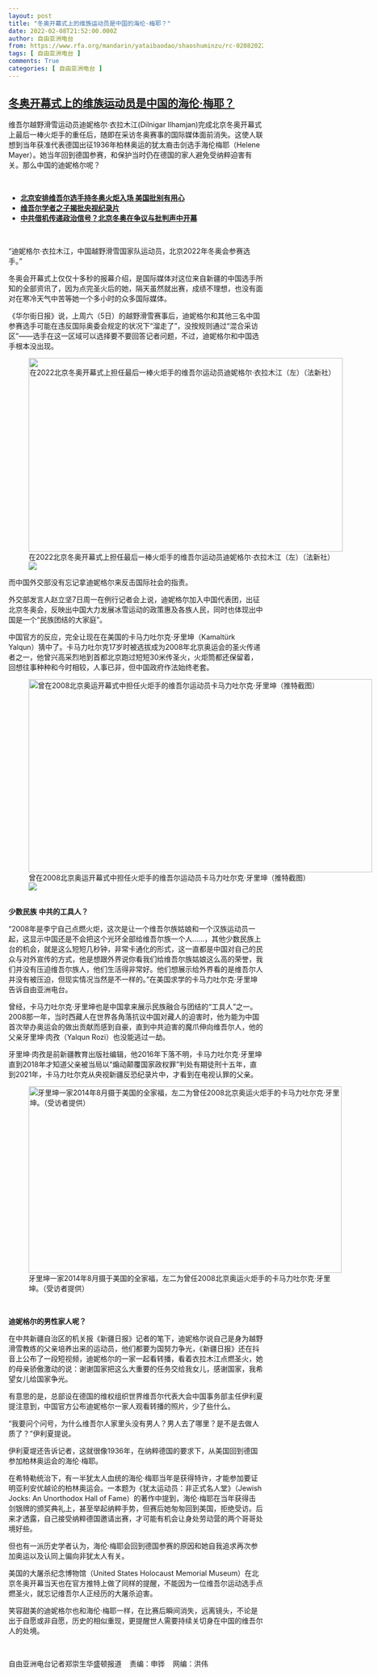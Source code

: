 ```yaml
---
layout: post
title: "冬奥开幕式上的维族运动员是中国的海伦·梅耶？"
date: 2022-02-08T21:52:00.000Z
author: 自由亚洲电台
from: https://www.rfa.org/mandarin/yataibaodao/shaoshuminzu/rc-02082022105210.html
tags: [ 自由亚洲电台 ]
comments: True
categories: [ 自由亚洲电台 ]
---
```

<!--1644357120000-->
[冬奥开幕式上的维族运动员是中国的海伦·梅耶？](https://www.rfa.org/mandarin/yataibaodao/shaoshuminzu/rc-02082022105210.html)
------

<div>
<p>维吾尔越野滑雪运动员迪妮格尔·衣拉木江(Dilnigar Ilhamjan)完成北京冬奥开幕式上最后一棒火炬手的重任后，随即在采访冬奥赛事的国际媒体面前消失。这使人联想到当年获准代表德国出征1936年柏林奥运的犹太裔击剑选手海伦梅耶（Helene Mayer）。她当年回到德国参赛，和保护当时仍在德国的家人避免受纳粹迫害有关。那么中国的迪妮格尔呢？</p><p><br/></p><ul><li><a href="https://www.rfa.org/mandarin/Xinwen/7-02062022141253.html"><strong>北京安排维吾尔选手持冬奥火炬入场 美国批别有用心</strong></a></li><li><a href="https://www.rfa.org/mandarin/yataibaodao/shaoshuminzu/hc-04072021132836.html"><strong>维吾尔学者之子揭批央视纪录片</strong></a></li><li><strong><a href="https://www.rfa.org/mandarin/yataibaodao/zhengzhi/rc-02042022143225.html">中共借机传递政治信号？北京冬奥在争议与批判声中开幕</a></strong></li></ul><p><br/></p><p>“迪妮格尔·衣拉木江，中国越野滑雪国家队运动员，北京2022年冬奥会参赛选手。”</p><p>冬奥会开幕式上仅仅十多秒的报幕介绍，是国际媒体对这位来自新疆的中国选手所知的全部资讯了，因为点完圣火后的她，隔天虽然就出赛，成绩不理想，也没有面对在寒冷天气中苦等她一个多小时的众多国际媒体。</p><p>《华尔街日报》说，上周六（5日）的越野滑雪赛事后，迪妮格尔和其他三名中国参赛选手可能在违反国际奥委会规定的状况下“溜走了”，没按规则通过“混合采访区”——选手在这一区域可以选择要不要回答记者问题，不过，迪妮格尔和中国选手根本没出现。</p><p><figure class="image-richtext image-inline captioned" style="width:622px;"><img alt="在2022北京冬奥开幕式上担任最后一棒火炬手的维吾尔运动员迪妮格尔·衣拉木江（左）（法新社）" height="383" src="https://www.rfa.org/mandarin/yataibaodao/shaoshuminzu/rc-02082022105210.html/rc0208c.jpg/@@images/9623eba4-54c9-48cc-b4c8-336fc4771600.png" title="rc0208c.jpg" width="622"/><figcaption class="image-caption">在2022北京冬奥开幕式上担任最后一棒火炬手的维吾尔运动员迪妮格尔·衣拉木江（左）（法新社）</figcaption><small></small><div id="zoomattribute"><a data-caption="在2022北京冬奥开幕式上担任最后一棒火炬手的维吾尔运动员迪妮格尔·衣拉木江（左）（法新社）" data-fancybox="" href="https://www.rfa.org/mandarin/yataibaodao/shaoshuminzu/rc-02082022105210.html/rc0208c.jpg" id="single_image" title="在2022北京冬奥开幕式上担任最后一棒火炬手的维吾尔运动员迪妮格尔·衣拉木江（左）（法新社）"><img src="/++plone++rfa-resources/img/icon-zoom.png"/></a></div></figure></p><p>而中国外交部没有忘记拿迪妮格尔来反击国际社会的指责。</p><p>外交部发言人赵立坚7日周一在例行记者会上说，迪妮格尔加入中国代表团，出征北京冬奥会，反映出中国大力发展冰雪运动的政策惠及各族人民，同时也体现出中国是一个“民族团结的大家庭”。</p><p>中国官方的反应，完全让现在在美国的卡马力吐尔克·牙里坤（Kamaltürk Yalqun）猜中了。卡马力吐尔克17岁时被选拔成为2008年北京奥运会的圣火传递者之一，他曾兴高采烈地到首都北京跑过短短30米传圣火，火炬筒都还保留着，回想往事种种和今时相较，人事已非，但中国政府作法始终老套。</p><p><figure class="image-richtext image-inline captioned" style="width:680px;"><img alt="曾在2008北京奥运开幕式中担任火炬手的维吾尔运动员卡马力吐尔克·牙里坤（推特截图）" height="382" src="https://www.rfa.org/mandarin/yataibaodao/shaoshuminzu/rc-02082022105210.html/rc0208d.jpg/@@images/6afe0ff1-936e-4450-86d8-555d2c88c515.jpeg" title="rc0208d.jpg" width="680"/><figcaption class="image-caption">曾在2008北京奥运开幕式中担任火炬手的维吾尔运动员卡马力吐尔克·牙里坤（推特截图）</figcaption><small></small><div id="zoomattribute"><a data-caption="曾在2008北京奥运开幕式中担任火炬手的维吾尔运动员卡马力吐尔克·牙里坤（推特截图）" data-fancybox="" href="https://www.rfa.org/mandarin/yataibaodao/shaoshuminzu/rc-02082022105210.html/rc0208d.jpg" id="single_image" title="曾在2008北京奥运开幕式中担任火炬手的维吾尔运动员卡马力吐尔克·牙里坤（推特截图）"><img src="/++plone++rfa-resources/img/icon-zoom.png"/></a></div></figure><br/><strong>少数民族</strong> <strong>中共的工具人？</strong></p><p>“2008年是李宁自己点燃火炬，这次是让一个维吾尔族姑娘和一个汉族运动员一起，这显示中国还是不会把这个光环全部给维吾尔族一个人……，其他少数民族上台的机会，就是这么短短几秒钟，非常卡通化的形式，这一直都是中国对自己的民众与对外宣传的方式，他是想跟外界说你看我们给维吾尔族姑娘这么高的荣誉，我们并没有压迫维吾尔族人，他们生活得非常好。他们想展示给外界看的是维吾尔人并没有被压迫，但现实情况当然是不一样的。”在美国求学的卡马力吐尔克·牙里坤告诉自由亚洲电台。</p><p>曾经，卡马力吐尔克·牙里坤也是中国拿来展示民族融合与团结的“工具人”之一。2008那一年，当时西藏人在世界各角落抗议中国对藏人的迫害时，他为能为中国首次举办奥运会的做出贡献而感到自豪，直到中共迫害的魔爪伸向维吾尔人，他的父亲牙里坤·肉孜（Yalqun Rozi）也没能逃过一劫。</p><p>牙里坤·肉孜是前新疆教育出版社编辑，他2016年下落不明，卡马力吐尔克·牙里坤直到2018年才知道父亲被当局以“煽动颠覆国家政权罪”判处有期徒刑十五年，直到2021年，卡马力吐尔克从央视新疆反恐纪录片中，才看到在电视认罪的父亲。</p><p><figure class="image-richtext image-inline captioned" style="width:620px;"><img alt="牙里坤一家2014年8月摄于美国的全家福，左二为曾任2008北京奥运火炬手的卡马力吐尔克·牙里坤。（受访者提供）" height="369" src="https://www.rfa.org/mandarin/yataibaodao/shaoshuminzu/rc-02082022105210.html/rc0208.jpg/@@images/a741be26-2ae2-4335-92e8-b0e9804c651c.jpeg" title="rc0208.jpg" width="620"/><figcaption class="image-caption">牙里坤一家2014年8月摄于美国的全家福，左二为曾任2008北京奥运火炬手的卡马力吐尔克·牙里坤。（受访者提供）</figcaption><small></small></figure> </p><p><strong>迪妮格尔的男性家人呢？</strong></p><p>在中共新疆自治区的机关报《新疆日报》记者的笔下，迪妮格尔说自己是身为越野滑雪教练的父亲培养出来的运动员，他们都要为国努力争光，《新疆日报》还在抖音上公布了一段短视频，迪妮格尔的一家一起看转播，看着衣拉木江点燃圣火，她的母亲骄傲激动的说：谢谢国家把这么大重要的任务交给我女儿，感谢国家，我希望女儿给国家争光。</p><p>有意思的是，总部设在德国的维权组织世界维吾尔代表大会中国事务部主任伊利夏提注意到，中国官方公布迪妮格尔一家人观看转播的照片，少了些什么。</p><p>“我要问个问号，为什么维吾尔人家里头没有男人？男人去了哪里？是不是去做人质了？”伊利夏提说。</p><p>伊利夏堤还告诉记者，这就很像1936<span>年，在纳粹德国的要求下，从美国回到德国参加柏林奥运会的海伦·梅耶。</span></p><p>在希特勒统治下，有一半犹太人血统的海伦·梅耶当年是获得特许，才能参加要证明亚利安优越论的柏林奥运会。一本题为《犹太运动员：非正式名人堂》（Jewish Jocks: An Unorthodox Hall of Fame）的著作中提到，海伦·梅耶在当年获得击剑银牌的颁奖典礼上，甚至举起纳粹手势，但赛后她匆匆回到美国，拒绝受访。后来才透露，自己接受纳粹德国邀请出赛，才可能有机会让身处劳动营的两个哥哥处境好些。</p><p><span>但也有一派历史学者认为，海伦·梅耶会回到德国参赛的原因和她自我追求再次参加奥运以及认同上偏向非犹太人有关。</span></p><p>美国的大屠杀纪念博物馆（United States Holocaust Memorial Museum）在北京冬奥开幕当天也在官方推特上做了同样的提醒，不能因为一位维吾尔运动选手点燃圣火，就忘记维吾尔人正经历的大屠杀迫害。</p><p>笑容甜美的迪妮格尔也和海伦·梅耶一样，在比赛后瞬间消失，远离镜头，不论是出于自愿或非自愿，历史的相似重现，更提醒世人需要持续关切身在中国的维吾尔人的处境。</p><p><br/></p><p>自由亚洲电台记者郑崇生华盛顿报道    责编：申铧    网编：洪伟</p>
</div>
